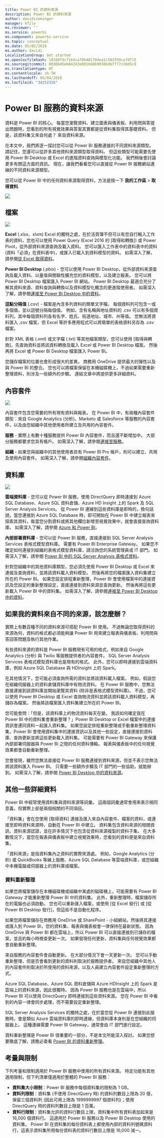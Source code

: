 ```yaml
---
title: Power BI 的資料來源
description: Power BI 的資料來源
author: davidiseminger
manager: kfile
ms.reviewer: ''
ms.service: powerbi
ms.component: powerbi-service
ms.topic: conceptual
ms.date: 05/02/2018
ms.author: davidi
LocalizationGroup: Get started
ms.openlocfilehash: 183d0fdcf164ca706dd1704ea1c503f59ca7d715
ms.sourcegitcommit: 80d6b45eb84243e801b60b9038b9bff77c30d5c8
ms.translationtype: HT
ms.contentlocale: zh-TW
ms.lasthandoff: 06/04/2018
ms.locfileid: "34252316"
---
```

# <a name="data-sources-for-the-power-bi-service"></a>Power BI 服務的資料來源
資料是 Power BI 的核心。 每當您瀏覽資料、建立圖表與儀表板、利用問與答提出問題時，您看到的所有視覺效果與答案其實都是從資料集取得其基礎資料。 但是，該資料集又來自何處？ 來自資料來源。

在本文中，我們將逐一探討您可以從 Power BI 服務連接的不同資料來源類型。 請記住，您還可以從許多其他資料來源類型取得資料。 但這些類型可能需要先使用 Power BI Desktop 或 Excel 的進階資料查詢與模型化功能。 我們稍後會討論更多有關這方面的資訊。 現在，讓我們看看您可以直接從 Power BI 服務網站連線的不同資料來源類型。

您可以從 Power BI 中的任何資料來源取得資料，方法是按一下 **我的工作區** > **取得資料**.

![](media/service-get-data/pbi_getdata_startscreen.png)

## <a name="files"></a>檔案
![](media/service-get-data/pbi_getdata_files.png)

**Excel** (.xlsx、xlxm) Excel 的獨特之處，在於活頁簿不但可以有您自行輸入工作表的資料，您也可以使用 Power Query (Excel 2016 的 [取得和轉換]) 或 Power Pivot，從外部資料來源查詢及載入資料。 您可以匯入工作表中的資料表中的資料 (資料「必須」在資料表中)，或匯入已載入到資料模型的資料。 如需深入了解，請參閱[從 Excel 取得資料](service-get-data-from-files.md)。

**Power BI Desktop** (.pbix) - 您可以使用 Power BI Desktop，從外部資料來源查詢及載入資料、以量值與關聯性擴充您的資料模型，以及建立報表。 您可以將 Power BI Desktop 檔案匯入 Power BI 網站。 Power BI Desktop 最適合充分了解其資料來源、資料查詢與轉換以及資料模型化概念的更進階使用者。 如需深入了解，請參閱[連接至 Power BI Desktop 中的資料](desktop-connect-to-data.md)。

**逗點分隔值** (.csv) - 檔案是內含多列資料的簡單文字檔。 每個資料列可包含一或多個值，並以逗號分隔每個值。 例如，含有名稱與地址資料的 .csv 可以有多個資料列，其中每個資料列各有名字、姓氏、街道地址、城市、州等值。 您無法將資料匯入 .csv 檔案，但 Excel 等許多應用程式可以將簡單的表格資料另存為 .csv 檔案。

針對 XML 表格 (.xml) 或文字檔 (.txt) 等其他檔案類型，您可以使用 [取得與轉換]，先查詢資料並將該資料轉換及載入 Excel 或 Power BI Desktop 檔案。 然後再將 Excel 或 Power BI Desktop 檔案匯入 Power BI。

您儲存檔案的位置也會形成很大的差異。 商務用 OneDrive 提供最大的彈性以及與 Power BI 的整合。 您也可以將檔案保留在本機磁碟機上，不過如果需要重新整理資料，則涉及一些額外的步驟。 連結文章中將提供更多詳細資料。

## <a name="content-packs"></a>內容套件
![](media/service-get-data/pbi_getdata_contentpacks.png)

內容套件包含您需要的所有現有資料與報表。 在 Power BI 中，有兩種內容套件類型：來自 Google Analytics (分析)、Marketo 或 Salesforce 等服務的內容套件，以及由您組織中其他使用者所建立及共用的內容套件。

**服務** - 實際上有數十種服務提供 Power BI 內容套件，而且還不斷增加中。 大部分服務都要求您具有帳戶。 如需深入了解，請參閱[連接至服務](service-connect-to-services.md)。

**組織** - 如果您與組織中的其他使用者具有 Power BI Pro 帳戶，則可以建立、共用及使用內容套件。 如需深入了解，請參閱[組織內容套件](service-organizational-content-pack-introduction.md)。

## <a name="databases"></a>資料庫
![](media/service-get-data/pbi_getdata_databases.png)

**雲端資料庫** - 您可以從 Power BI 服務，使用 DirectQuery 即時連接到 Azure SQL Database、Azure SQL 資料倉儲、Azure HD Insight 上的 Spark 及 SQL Server Analysis Services。 從 Power BI 連線到這些資料庫是即時的，換句話說，當您連接到 Azure SQL Database 時，即可開始在 Power BI 中建立報表來探索其資料，每當您分割資料或將其他欄位新增至視覺效果中，就會直接查詢資料庫。 如需深入了解，請參閱 [Azure 和 Power BI](service-azure-and-power-bi.md)。

**內部部署資料庫** - 您可以從 Power BI 服務，直接連接到 SQL Server Analysis Services 表格式模型資料庫。 需要有 Power BI Enterprise Gateway。 如果您不確定如何連接到組織的表格式模型資料庫，請洽詢您的系統管理員或 IT 部門。 如需深入了解，請參閱 [Power BI 中的 SQL Server Analysis 表格式資料](sql-server-analysis-services-tabular-data.md)。

針對您組織中的其他資料庫類型，您必須先使用 Power BI Desktop 或 Excel 來連接及查詢資料，並將該資料載入資料模型。 然後再將您的檔案匯入資料集建立所在的 Power BI。 如果您設定排程重新整理，Power BI 會使用檔案中的連接資訊及您設定的重新整理設定，直接連接到資料來源並查詢更新。 然後再將這些更新載入 Power BI 中的資料集。 如需深入了解，請參閱[連接至 Power BI Desktop 中的資料](desktop-connect-to-data.md)。

## <a name="what-if-my-data-comes-from-a-different-source"></a>如果我的資料來自不同的來源，該怎麼辦？
實際上有數百種不同的資料來源可搭配 Power BI 使用。 不過無論您取得資料的來源為何，資料的格式都必須能夠讓 Power BI 用來建立報表與儀表板、利用問與答回答問題及執行其他作業。

有些資料來源的資料是 Power BI 服務現有可用的格式，例如來自 Google Analytics (分析) 與 Twilio 等服務提供者的內容套件。 SQL Server Analysis Services 表格式模型資料庫也是現有的格式。 此外，您可以即時連接到雲端資料庫，例如 Azure SQL Database 與 HDInsight 上的 Spark。

在其他情況下，您可能必須查詢所需的資料並將該資料載入檔案。 例如，假設您在組織伺服器上的資料倉儲資料庫中有物流資料。 在 Power BI 服務中，您無法直接連接到該資料庫並開始瀏覽其資料 (除非是表格式模型資料庫)。 不過，您可以使用 Power BI Desktop 或 Excel 查詢物流資料並將該資料載入資料模型，再儲存為檔案。 然後將該檔案匯入資料集建立所在的 Power BI。

您可能會問：「但是，該資料庫上的物流資料每天在變。 我該如何確定我在 Power BI 中的資料集會重新整理？」Power BI Desktop or Excel 檔案中的連接資訊會連同資料一起匯入資料集。 如果您設定排程重新整理或手動重新整理資料集，Power BI 會使用資料集中的連接資訊以及其他一些設定，直接連接到資料庫、查詢更新並將這些更新載入資料集。 可能需要有 Power BI Gateway 來保護內部部署伺服器與 Power BI 之間的任何資料傳輸。 報表與儀表板中的任何視覺效果都會自動重新整理。

您會發現，雖然您無法直接從 Power BI 服務連接到資料來源，但並不表示您無法將該資料匯入 Power BI。 只需要一些額外步驟及 IT 部門的一些協助，就能辦到。 如需深入了解，請參閱 [Power BI Desktop 中的資料來源](desktop-data-sources.md)。

## <a name="some-more-details"></a>其他一些詳細資料
Power BI 中經常使用資料集與資料來源等詞彙。 這兩個詞彙通常會用來表示相同意義，但實際上卻是兩個相關的不同項目。

「資料集」會在您使用 [取得資料] 連接及匯入來自內容套件、檔案的資料，或連接至即時資料來源時，自動在 Power BI 中建立。 資料集包含資料來源的相關資訊、資料來源認證，並在許多情況下也包含從資料來源複製的資料子集。 在大多數情況下，當您在報表與儀表板中建立視覺效果時，您看到的資料便是來自資料集。

「資料來源」是指資料集內之資料的實際來源處。 例如，Google Analytics (分析) 或 QuickBooks 等線上服務、Azure SQL Database 等雲端資料庫，或您組織中本機電腦或伺服器上的資料庫或檔案。

### <a name="data-refresh"></a>資料重新整理
如果您將檔案儲存在本機磁碟機或組織中某處的磁碟機上，可能需要有 Power BI Gateway 才能重新整理 Power BI 中的資料集。 此外，重新整理時，檔案儲存所在的電腦也必須啟動。 您也可以重新匯入檔案，或使用 [從 Excel 發行] 或 [從 Power BI Desktop 發行]，但這些不是自動化程序。

如果您將檔案儲存在商務用 OneDrive 或 SharePoint - 小組網站，然後將其連接或匯入到 Power BI，您的資料集、報表與儀表板會一律保持在最新狀態。 因為 OneDrive 與 Power BI 都在雲端上，所以 Power BI 可以直接連接到已儲存的檔案，並且約每小時檢查更新一次。 如果發現任何更新，資料集與任何視覺效果都會自動重新整理。

來自服務的內容套件會自動更新。 在大部分情況下會一天更新一次。 您可以手動重新整理，但是否會看到更新的資料則取決於服務提供者。 來自您組織中其他人的內容套件則取決於所使用的資料來源，以及人員建立內容套件設定重新整理的方式。

Azure SQL Database、Azure SQL 資料倉儲與 Azure HDInsight 上的 Spark 是雲端上的資料來源，因此很獨特。 因為 Power BI 服務也是在雲端中，所以 Power BI 可以使用 DirectQuery 即時連接到這些資料來源。 您在 Power BI 中看到的內容一律會同步處理，而不需要設定重新整理。

SQL Server Analysis Services 的獨特之處，在於當您從 Power BI 連接到此服務時，會是類似 Azure 雲端資料庫的即時連線，但資料庫本身則是在您組織的伺服器上。 這種連線需要 Power BI Gateway，通常會由 IT 部門進行設定。

資料重新整理是 Power BI 很重要的一部分，不是本文所能深入探討。 如果您想要徹底了解，請務必查看 [Power BI 的資料重新整理](refresh-data.md)。

## <a name="considerations-and-limitations"></a>考量與限制
下列考量和限制適用於 Power BI 服務中使用的所有資料來源。 特定功能有其他適用限制，但下列清單僅適用於整體的 Power BI 服務︰

* **資料集大小限制**：Power BI 服務中每個資料集的限制為 1 GB。
* **資料列限制**：資料集 (不使用 DirectQuery 時) 的資料列數目上限為 20 億，保留三個資料列 (因此可用上限為 1999999997 個資料列)；使用 DirectQuery 時的資料列數目上限是 1 百萬。
* **資料行限制**：資料集允許的資料行數目上限，資料集中所有資料表加起來是 16,000 個資料行。 這適用於 Power BI 服務以及 Power BI Desktop 使用的資料集。 Power BI 在資料集的每份資料表上都使用內部的資料列號碼資料行，這表示資料集所用每份資料表的資料行數目上限是 16,000 減一。

